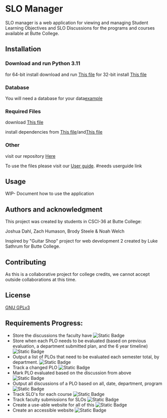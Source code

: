 # SLO Manager

SLO manager is a web application for viewing and managing Student Learning Objectives and SLO Discussions for the programs and courses available at Butte College. 

## Installation

### Download and run Python 3.11

for 64-bit install download and run <a href="https://www.python.org/ftp/python/3.11.0/python-3.11.0-amd64.exe">This file</a>
for 32-bit install <a href="https://www.python.org/ftp/python/3.11.0/python-3.11.0.exe">This file</a>

### Database

You will need a database for your data<a href="https://dev.mysql.com/downloads/installer/">example</a>


### Required Files

download <a href="https://github.com/NAW4545/Scraper-Repository/tree/main/scraper_and_instert_test">This file</a> 

install dependencies from <a href="https://github.com/NAW4545/Scraper-Repository/blob/main/package.json">This file</a>/and<a href="https://github.com/NAW4545/Scraper-Repository/blob/main/package-lock.json">This file</a>


### Other

visit our repository <a href="https://github.com/NAW4545/Scraper-Repository">Here</a>

To use the files please visit our <a href="#" target="blank">User guide</a>. #needs userguide link

## Usage
WIP- Document how to use the application

## Authors and acknowledgment
This project was created by students in CSCI-36 at Butte College:

Joshua Dahl, Zach Humason, Brody Steele & Noah Welch

Inspired by "Guitar Shop" project for web development 2 created by Luke Sathrum for Butte College. 

## Contributing

As this is a collaborative project for college credits, we cannot accept outside collaborations at this time. 

## License

[GNU GPLv3](https://choosealicense.com/licenses/gpl-3.0/)

## Requirements Progress:

- Store the discussions the faculty have
![Static Badge](https://img.shields.io/badge/Complete-green)
- Store when each PLO needs to be evaluated (based on previous evaluation, a department submitted plan, and the 6 year timeline)
![Static Badge](https://img.shields.io/badge/Complete-green)
- Output a list of PLOs that need to be evaluated each semester total, by department.
![Static Badge](https://img.shields.io/badge/In--Progress-red)
- Track a changed PLO 
![Static Badge](https://img.shields.io/badge/Complete-green)
- Mark PLO evaluated based on the discussion from above
![Static Badge](https://img.shields.io/badge/In--Progress-red)
- Output all discussions of a PLO based on all, date, department, program
![Static Badge](https://img.shields.io/badge/In--Progress-red)
- Track SLO's for each course
![Static Badge](https://img.shields.io/badge/Complete-green)
- Track faculty submissions for SLOs
![Static Badge](https://img.shields.io/badge/In--Progress-red)
- Create a use-able website for all of this
![Static Badge](https://img.shields.io/badge/In--Progress-red)
- Create an accessible website
![Static Badge](https://img.shields.io/badge/In--Progress-red)